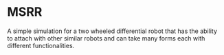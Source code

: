 # MSRR
A simple simulation for a two wheeled differential robot that has the ability to attach with other similar robots and can take many forms each with different functionalities.
